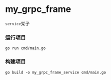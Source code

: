 # my_grpc_frame


`service`架子

### 运行项目
```
go run cmd/main.go
```

### 构建项目
```shell
go build -o my_grpc_frame_service cmd/main.go
```